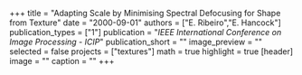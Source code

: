 +++
title = "Adapting Scale by Minimising Spectral Defocusing for Shape from Texture"
date = "2000-09-01"
authors = ["E. Ribeiro","E. Hancock"]
publication_types = ["1"]
publication = "_IEEE International Conference on Image Processing - ICIP_"
publication_short = ""
image_preview = ""
selected = false
projects = ["textures"]
math = true
highlight = true
[header]
image = ""
caption = ""
+++

